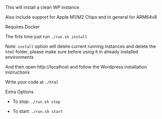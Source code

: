 This will install a clean WP instance

Also include support for Apple M1/M2 Chips and in general for ARM64v8

Requires Docker

The firts time just run ```./run.sh install```

Note: `install` option will delete current running instances and delete the `html` folder, please make sure before using it in already installed environments

And then open http://localhost and follow the Wordpress installation instructions

Write your code at `./html`

Extra Options

- To stop: ```./run.sh stop```

- To start: ```./run.sh start```
